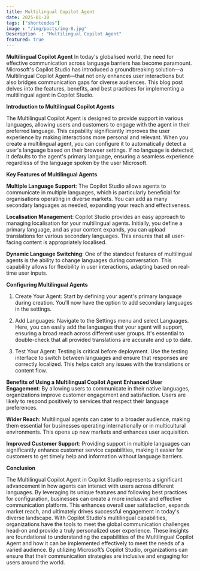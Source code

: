 ```yaml
---
title: Multilingual Copilot Agent
date: 2025-01-30
tags: ["shortcodes"]
image : "/img/posts/img-8.jpg"
Description  : "Multilingual Copilot Agent"
featured: true
---
```


**Multilingual Copilot Agent**
In today's globalised world, the need for effective communication across language barriers has become paramount. Microsoft's Copilot Studio has introduced a groundbreaking solution—a Multilingual Copilot Agent—that not only enhances user interactions but also bridges communication gaps for diverse audiences. This blog post delves into the features, benefits, and best practices for implementing a multilingual agent in Copilot Studio.

**Introduction to Multilingual Copilot Agents**

The Multilingual Copilot Agent is designed to provide support in various languages, allowing users and customers to engage with the agent in their preferred language. This capability significantly improves the user experience by making interactions more personal and relevant.
When you create a multilingual agent, you can configure it to automatically detect a user's language based on their browser settings. If no language is detected, it defaults to the agent's primary language, ensuring a seamless experience regardless of the language spoken by the user 
Microsoft.

**Key Features of Multilingual Agents**

**Multiple Language Support**: The Copilot Studio allows agents to communicate in multiple languages, which is particularly beneficial for organisations operating in diverse markets. You can add as many secondary languages as needed, expanding your reach and effectiveness.

**Localisation Management**: Copilot Studio provides an easy approach to managing localisation for your multilingual agents. Initially, you define a primary language, and as your content expands, you can upload translations for various secondary languages. This ensures that all user-facing content is appropriately localised.

**Dynamic Language Switching**: One of the standout features of multilingual agents is the ability to change languages during conversation. This capability allows for flexibility in user interactions, adapting based on real-time user inputs.


**Configuring Multilingual Agents**
1. Create Your Agent: Start by defining your agent's primary language during creation. You’ll now have the option to add secondary languages in the settings.

2. Add Languages: Navigate to the Settings menu and select Languages. Here, you can easily add the languages that your agent will support, ensuring a broad reach across different user groups. It's essential to double-check that all provided translations are accurate and up to date.

3. Test Your Agent: Testing is critical before deployment. Use the testing interface to switch between languages and ensure that responses are correctly localized. This helps catch any issues with the translations or content flow.

**Benefits of Using a Multilingual Copilot Agent**
**Enhanced User Engagement**: By allowing users to communicate in their native languages, organizations improve customer engagement and satisfaction. Users are likely to respond positively to services that respect their language preferences.

**Wider Reach**: Multilingual agents can cater to a broader audience, making them essential for businesses operating internationally or in multicultural environments. This opens up new markets and enhances user acquisition.

**Improved Customer Support**: Providing support in multiple languages can significantly enhance customer service capabilities, making it easier for customers to get timely help and information without language barriers.



**Conclusion**

The Multilingual Copilot Agent in Copilot Studio represents a significant advancement in how agents can interact with users across different languages. By leveraging its unique features and following best practices for configuration, businesses can create a more inclusive and effective communication platform. This enhances overall user satisfaction, expands market reach, and ultimately drives successful engagement in today's diverse landscape.
With Copilot Studio's multilingual capabilities, organizations have the tools to meet the global communication challenges head-on and provide a truly personalized user experience.
These insights are foundational to understanding the capabilities of the Multilingual Copilot Agent and how it can be implemented effectively to meet the needs of a varied audience. By utilizing Microsoft’s Copilot Studio, organizations can ensure that their communication strategies are inclusive and engaging for users around the world.

